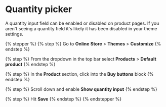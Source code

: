 # Quantity picker

A quantity input field can be enabled or disabled on product pages. If you aren't seeing a quantity field it's likely it has been disabled in your theme settings.

{% stepper %}
{% step %}
Go to **Online** **Store** > **Themes** > **Customize**
{% endstep %}

{% step %}
From the dropdown in the top bar select **Products** > **Default product**
{% endstep %}

{% step %}
In the **Product** section, click into the **Buy buttons** block
{% endstep %}

{% step %}
Scroll down and enable **Show quantity input**
{% endstep %}

{% step %}
Hit **Save**
{% endstep %}
{% endstepper %}
